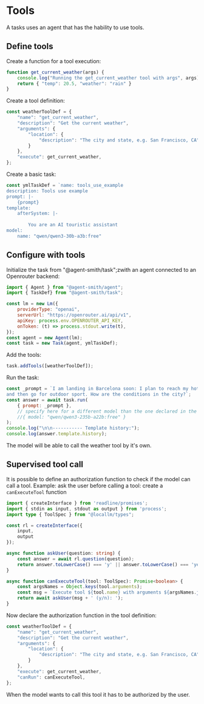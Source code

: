# Tools

A tasks uses an agent that has the hability to use tools.

## Define tools

Create a function for a tool execution:

```js
function get_current_weather(args) {
    console.log("Running the get_current_weather tool with args", args);
    return { "temp": 20.5, "weather": "rain" }
}
```

Create a tool definition:

```js
const weatherToolDef = {
    "name": "get_current_weather",
    "description": "Get the current weather",
    "arguments": {
        "location": {
            "description": "The city and state, e.g. San Francisco, CA"
        }
    },
    "execute": get_current_weather,
};
```

Create a basic task:

```js
const ymlTaskDef = `name: tools_use_example
description: Tools use example
prompt: |-
    {prompt}
template:
    afterSystem: |-
        
        You are an AI touristic assistant
model:
    name: "qwen/qwen3-30b-a3b:free"
```

## Configure with tools

Initialize the task from "@agent-smith/task";zwith an agent connected to an Openrouter backend:

```js
import { Agent } from "@agent-smith/agent";
import { TaskDef} from "@agent-smith/task";

const lm = new Lm({
    providerType: "openai",
    serverUrl: "https://openrouter.ai/api/v1",
    apiKey: process.env.OPENROUTER_API_KEY,
    onToken: (t) => process.stdout.write(t),
});
const agent = new Agent(lm);
const task = new Task(agent, ymlTaskDef);
```

Add the tools:

```js
task.addTools([weatherToolDef]);
```

Run the task:

```js
const _prompt = `I am landing in Barcelona soon: I plan to reach my hotel 
and then go for outdoor sport. How are the conditions in the city?`;
const answer = await task.run(
    { prompt: _prompt }, 
    // specify here for a different model than the one declared in the task
    //{ model: "qwen/qwen3-235b-a22b:free" }
);
console.log("\n\n----------- Template history:");
console.log(answer.template.history);
```

The model will be able to call the weather tool by it's own.

## Supervised tool call

It is possible to define an authorization function to check if the model can call a tool. Example: ask
the user before calling a tool: create a `canExecuteTool` function

```ts
import { createInterface } from 'readline/promises';
import { stdin as input, stdout as output } from 'process';
import type { ToolSpec } from "@locallm/types";

const rl = createInterface({
    input,
    output
});

async function askUser(question: string) {
    const answer = await rl.question(question);
    return answer.toLowerCase() === 'y' || answer.toLowerCase() === 'yes';
}

async function canExecuteTool(tool: ToolSpec): Promise<boolean> {
    const argsNames = Object.keys(tool.arguments);
    const msg = `Execute tool ${tool.name} with arguments ${argsNames.join(", ")}`;
    return await askUser(msg + ' (y/n): ');
}
```

Now declare the authorization function in the tool definition:

```js
const weatherToolDef = {
    "name": "get_current_weather",
    "description": "Get the current weather",
    "arguments": {
        "location": {
            "description": "The city and state, e.g. San Francisco, CA"
        }
    },
    "execute": get_current_weather,
    "canRun": canExecuteTool,
};
```

When the model wants to call this tool it has to be authorized by the user.